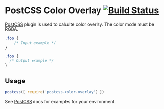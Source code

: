 # PostCSS Color Overlay [![Build Status][ci-img]][ci]

[PostCSS] plugin is used to calculte color overlay. The color mode must be RGBA.

[PostCSS]: https://github.com/postcss/postcss
[ci-img]:  https://travis-ci.org/Sunflowersmile/postcss-color-overlay.svg
[ci]:      https://travis-ci.org/Sunflowersmile/postcss-color-overlay

```css
.foo {
    /* Input example */
}
```

```css
.foo {
  /* Output example */
}
```

## Usage

```js
postcss([ require('postcss-color-overlay') ])
```

See [PostCSS] docs for examples for your environment.
